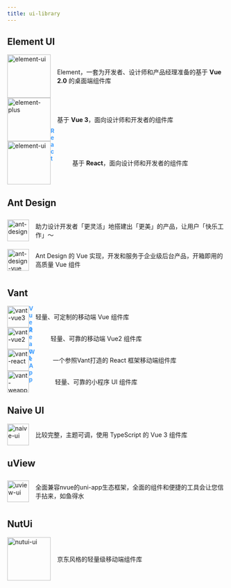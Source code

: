 ```yaml
---
title: ui-library
---
```


## Element UI

<div class="introduce">
  <a href="https://element.eleme.cn/#/zh-CN" target="_blank"><img src="/element-ui-logo.svg" alt="element-ui" width="100" height="100"></a>
  <p> Element，一套为开发者、设计师和产品经理准备的基于 <strong>Vue 2.0</strong> 的桌面端组件库</p>
</div>


<div class="introduce">
  <a href="https://element-plus.org/zh-CN/" target="_blank"><img src="/element-plus-logo.svg" alt="element-plus" width="100" height="100"></a>
  <p> 基于 <strong>Vue 3</strong>，面向设计师和开发者的组件库</p>
</div>


<div class="introduce ele-react">
  <a href="https://elemefe.github.io/element-react/#/zh-CN/quick-start" target="_blank"><img src="/element-ui-logo.svg" alt="element-ui" width="100" height="100"></a>
  <p> 基于 <strong>React</strong>，面向设计师和开发者的组件库</p>
</div>


## Ant Design

<div class="introduce">
  <a href="https://ant-design.antgroup.com/index-cn" target="_blank"><img src="/ant-design-logo.svg" alt="ant-design" width="50" height="50"></a>
  <p> 助力设计开发者「更灵活」地搭建出「更美」的产品，让用户「快乐工作」～</p>
</div>


<div class="introduce">
  <a href="https://www.antdv.com/docs/vue/introduce-cn/" target="_blank"><img src="/ant-design-vue-logo.svg" alt="ant-design-vue" width="50" height="50"></a>
  <p> Ant Design 的 Vue 实现，开发和服务于企业级后台产品，开箱即用的高质量 Vue 组件</p>
</div>


## Vant

<div class="introduce">
  <a href="https://vant-ui.github.io/vant/#/zh-CN" target="_blank"><img src="/vant-logo.png" alt="vant-vue3" width="50" height="50"></a>
  <p> 轻量、可定制的移动端 Vue 组件库</p>
</div>

<div class="introduce vant-2">
  <a href="https://vant-ui.github.io/vant/v2/#/zh-CN/" target="_blank"><img src="/vant-logo.png" alt="vant-vue2" width="50" height="50"></a>
  <p> 轻量、可靠的移动端 Vue2 组件库</p>
</div>

<div class="introduce vant-react">
  <a href="https://github.com/3lang3/react-vant" target="_blank"><img src="/vant-logo.png" alt="vant-react" width="50" height="50"></a>
  <p> 一个参照Vant打造的 React 框架移动端组件库</p>
</div>

<div class="introduce vant-weapp">
  <a href="https://vant-ui.github.io/vant-weapp/#/home" target="_blank"><img src="/vant-logo.png" alt="vant-weapp" width="50" height="50"></a>
  <p> 轻量、可靠的小程序 UI 组件库</p>
</div>

## Naive UI

<div class="introduce">
  <a href="https://www.naiveui.com/zh-CN/light" target="_blank"><img src="/naive-logo.svg" alt="naive-ui" width="50" height="50"></a>
  <p> 比较完整，主题可调，使用 TypeScript 的 Vue 3 组件库</p>
</div>

## uView

<div class="introduce">
  <a href="https://uviewui.com/" target="_blank"><img src="/uview-logo.png" alt="uview-ui" width="50" height="50"></a>
  <p> 全面兼容nvue的uni-app生态框架，全面的组件和便捷的工具会让您信手拈来，如鱼得水</p>
</div>

## NutUi

<div class="introduce">
  <a href="https://nutui.jd.com/" target="_blank"><img src="/nutui-logo.png" alt="nutui-ui" width="100" height="100"></a>
  <p> 京东风格的轻量级移动端组件库</p>
</div>

<style>
.introduce {
  display: flex;
  align-items: center;
  gap: 15px;

  img {
    margin-top: 0 !important;
    border: 0 !important;
  }
}

.ele-react {
  gap: 50px;

  a:after {
    margin-top: -32px !important;
    float: right;
    content: 'React';
    font-size: 13px;
    font-weight: bold;
    width: 0 !important;
    height: 0 !important;
    background: transparent !important;
    mask-image: none !important;
    color: #409eff !important;
  }
}

.vant-2 {
  gap: 50px;

  a:after {
    margin-top: -52px !important;
    float: right;
    content: 'Vue2';
    font-size: 13px;
    font-weight: bold;
    width: 0 !important;
    height: 0 !important;
    background: transparent !important;
    mask-image: none !important;
    color: #409eff !important;
  }
}

.vant-react {
  gap: 55px;

  a:after {
    margin-top: -52px !important;
    float: right;
    content: 'React';
    font-size: 13px;
    font-weight: bold;
    width: 0 !important;
    height: 0 !important;
    background: transparent !important;
    mask-image: none !important;
    color: #409eff !important;
  }
}

.vant-weapp {
  gap: 60px;

  a:after {
    margin-top: -52px !important;
    float: right;
    content: 'WeApp';
    font-size: 13px;
    font-weight: bold;
    width: 0 !important;
    height: 0 !important;
    background: transparent !important;
    mask-image: none !important;
    color: #409eff !important;
  }
}

@media (min-width: 640px) {
  
}
</style>